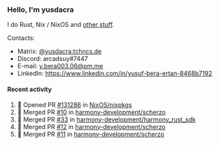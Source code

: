 ### Hello, I'm yusdacra

I do Rust, Nix / NixOS and [other stuff](https://yusdacra.gitlab.io/about).

Contacts:
- Matrix: [@yusdacra:tchncs.de](https://matrix.to/#/@yusdacra:tchncs.de)
- Discord: arcadsuy#7447
- E-mail: y.bera003.06@pm.me
- LinkedIn: https://www.linkedin.com/in/yusuf-bera-ertan-8468b7192

#### Recent activity

<!--START_SECTION:activity-->
1. 💪 Opened PR [#131286](https://github.com/NixOS/nixpkgs/pull/131286) in [NixOS/nixpkgs](https://github.com/NixOS/nixpkgs)
2. 🎉 Merged PR [#10](https://github.com/harmony-development/scherzo/pull/10) in [harmony-development/scherzo](https://github.com/harmony-development/scherzo)
3. 🎉 Merged PR [#33](https://github.com/harmony-development/harmony_rust_sdk/pull/33) in [harmony-development/harmony_rust_sdk](https://github.com/harmony-development/harmony_rust_sdk)
4. 🎉 Merged PR [#12](https://github.com/harmony-development/scherzo/pull/12) in [harmony-development/scherzo](https://github.com/harmony-development/scherzo)
5. 🎉 Merged PR [#11](https://github.com/harmony-development/scherzo/pull/11) in [harmony-development/scherzo](https://github.com/harmony-development/scherzo)
<!--END_SECTION:activity-->
